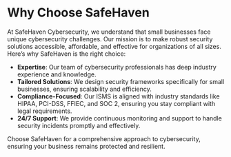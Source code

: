 # Why Choose SafeHaven

At SafeHaven Cybersecurity, we understand that small businesses face unique cybersecurity challenges. Our mission is to make robust security solutions accessible, affordable, and effective for organizations of all sizes. Here’s why SafeHaven is the right choice:

- **Expertise**: Our team of cybersecurity professionals has deep industry experience and knowledge.
- **Tailored Solutions**: We design security frameworks specifically for small businesses, ensuring scalability and efficiency.
- **Compliance-Focused**: Our ISMS is aligned with industry standards like HIPAA, PCI-DSS, FFIEC, and SOC 2, ensuring you stay compliant with legal requirements.
- **24/7 Support**: We provide continuous monitoring and support to handle security incidents promptly and effectively.

Choose SafeHaven for a comprehensive approach to cybersecurity, ensuring your business remains protected and resilient.
